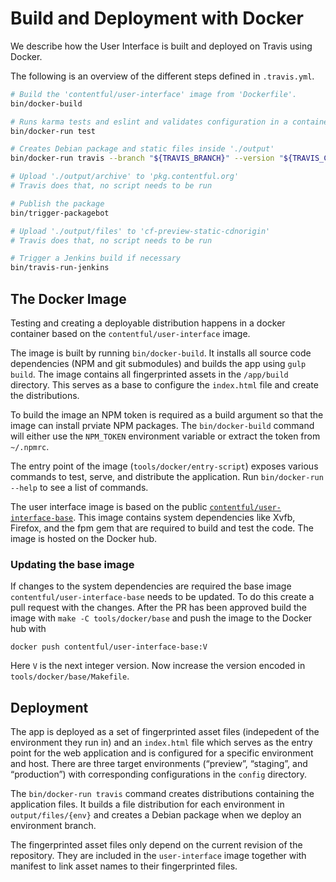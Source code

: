 Build and Deployment with Docker
================================

We describe how the User Interface is built and deployed on Travis using Docker.

The following is an overview of the different steps defined in `.travis.yml`.

~~~bash
# Build the 'contentful/user-interface' image from 'Dockerfile'.
bin/docker-build

# Runs karma tests and eslint and validates configuration in a container
bin/docker-run test

# Creates Debian package and static files inside './output'
bin/docker-run travis --branch "${TRAVIS_BRANCH}" --version "${TRAVIS_COMMIT}" --pr "${TRAVIS_PULL_REQUEST}"

# Upload './output/archive' to 'pkg.contentful.org'
# Travis does that, no script needs to be run

# Publish the package
bin/trigger-packagebot

# Upload './output/files' to 'cf-preview-static-cdnorigin'
# Travis does that, no script needs to be run

# Trigger a Jenkins build if necessary
bin/travis-run-jenkins
~~~


The Docker Image
----------------

Testing and creating a deployable distribution happens in a docker container
based on the `contentful/user-interface` image.

The image is built by running `bin/docker-build`. It installs all source code
dependencies (NPM and git submodules) and builds the app using `gulp build`.
The image contains all fingerprinted assets in the `/app/build` directory. This
serves as a base to configure the `index.html` file and create the
distributions.

To build the image an NPM token is required as a build argument so that the
image can install prviate NPM packages. The `bin/docker-build` command will
either use the `NPM_TOKEN` environment variable or extract the token from
`~/.npmrc`.

The entry point of the image (`tools/docker/entry-script`) exposes various
commands to test, serve, and distribute the application. Run `bin/docker-run
--help` to see a list of commands.

The user interface image is based on the public
[`contentful/user-interface-base`][cf-ui-base-image]. This image contains system dependencies like
Xvfb, Firefox, and the fpm gem that are required to build and test the code. The
image is hosted on the Docker hub.

[cf-ui-base-image]: https://hub.docker.com/r/contentful/user-interface-base

### Updating the base image
If changes to the system dependencies are required the base image
`contentful/user-interface-base` needs to be updated. To do this create a pull
request with the changes. After the PR has been approved build the image with
`make -C tools/docker/base` and push the image to the Docker hub with
~~~
docker push contentful/user-interface-base:V
~~~
Here `V` is the next integer version. Now increase the version encoded in
`tools/docker/base/Makefile`.


Deployment
----------

The app is deployed as a set of fingerprinted asset files (indepedent of the
environment they run in) and an `index.html` file which serves as the entry
point for the web application and is configured for a specific environment and
host. There are three target environments (“preview”, “staging”, and
“production”) with corresponding configurations in the `config` directory.

The `bin/docker-run travis` command creates distributions containing the
application files. It builds a file distribution for each environment in
`output/files/{env}` and creates a Debian package when we deploy an environment
branch.

The fingerprinted asset files only depend on the current revision of the
repository. They are included in the `user-interface` image together with
manifest to link asset names to their fingerprinted files.
